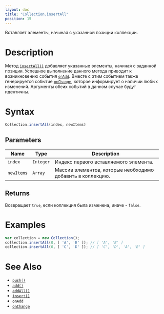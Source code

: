 ```yaml
---
layout: doc
title: "Collection.insertAll"
position: 15
---
```


Вставляет элементы, начиная с указанной позиции коллекции.

# Description

Метод [`insertAll()`](../Collection.insertAll/) добавляет указанные элементы, начиная с заданной позиции.
Успешное выполнение данного метода приводит к возникновению события [`onAdd`](../Collection.onAdd/).
Вместе с этим событием также генерируется событие [`onChange`](../Collection.onChange/), которое
информирует о наличии любых изменений. Аргументы обеих событий в данном случае будут идентичны.

# Syntax

```js
Collection.insertAll(index, newItems)
```

## Parameters

|Name|Type|Description|
|----|----|-----------|
|`index`|`Integer`|Индекс первого вставляемого элемента.|
|`newItems`|`Array`|Массив элементов, которые необходимо добавить в коллекцию.|

## Returns

Возвращает `true`, если коллекция была изменена, иначе - `false`.

# Examples

```js
var collection = new Collection();
collection.insertAll(0, [ 'A', 'B' ]); // [ 'A', 'B' ]
collection.insertAll(0, [ 'C', 'D' ]); // [ 'C', 'D', 'A', 'B' ]
```

# See Also

* [`push()`](../Collection.push/)
* [`add()`](../Collection.add/)
* [`addAll()`](../Collection.addAll/)
* [`insert()`](../Collection.insert/)
* [`onAdd`](../Collection.onAdd/)
* [`onChange`](../Collection.onChange/)
